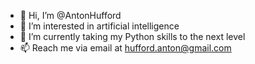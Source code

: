- 👋 Hi, I’m @AntonHufford
- 👀 I’m interested in artificial intelligence
- 🌱 I’m currently taking my Python skills to the next level
- 📫 Reach me via email at hufford.anton@gmail.com

<!---
AntonHufford/AntonHufford is a ✨ special ✨ repository because its `README.md` (this file) appears on your GitHub profile.
You can click the Preview link to take a look at your changes.
--->
